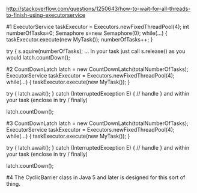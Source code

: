 http://stackoverflow.com/questions/1250643/how-to-wait-for-all-threads-to-finish-using-executorservice

#1
ExecutorService taskExecutor = Executors.newFixedThreadPool(4);
int numberOfTasks=0;
Semaphore s=new Semaphore(0);
while(...) {
    taskExecutor.execute(new MyTask());
    numberOfTasks++;
}

try {
    s.aquire(numberOfTasks);
...
In your task just call s.release() as you would latch.countDown();





#2
CountDownLatch latch = new CountDownLatch(totalNumberOfTasks);
ExecutorService taskExecutor = Executors.newFixedThreadPool(4);
while(...) {
  taskExecutor.execute(new MyTask());
}

try {
  latch.await();
} catch (InterruptedException E) {
   // handle
}
and within your task (enclose in try / finally)

latch.countDown();


#3
CountDownLatch latch = new CountDownLatch(totalNumberOfTasks);
ExecutorService taskExecutor = Executors.newFixedThreadPool(4);
while(...) {
  taskExecutor.execute(new MyTask());
}

try {
  latch.await();
} catch (InterruptedException E) {
   // handle
}
and within your task (enclose in try / finally)

latch.countDown();


#4
The CyclicBarrier class in Java 5 and later is designed for this sort of thing.







